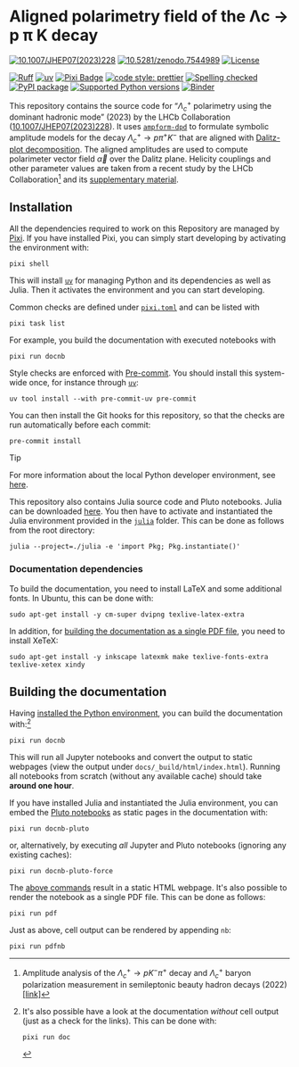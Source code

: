 # Aligned polarimetry field of the Λc → p π K decay

[![10.1007/JHEP07(2023)228](<https://zenodo.org/badge/doi/10.1007/JHEP07(2023)228.svg>)](<https://doi.org/10.1007/JHEP07(2023)228>)
[![10.5281/zenodo.7544989](https://zenodo.org/badge/doi/10.5281/zenodo.7544989.svg)](https://doi.org/10.5281/zenodo.7544989)
[![License](https://img.shields.io/badge/License-Apache_2.0-blue.svg)](https://www.apache.org/licenses/LICENSE-2.0)

[![Ruff](https://img.shields.io/endpoint?url=https://raw.githubusercontent.com/charliermarsh/ruff/main/assets/badge/v2.json)](https://github.com/astral-sh/ruff)
[![uv](https://img.shields.io/endpoint?url=https://raw.githubusercontent.com/astral-sh/uv/main/assets/badge/v0.json)](https://github.com/astral-sh/uv)
[![Pixi Badge](https://img.shields.io/endpoint?url=https://raw.githubusercontent.com/prefix-dev/pixi/main/assets/badge/v0.json)](https://pixi.sh)
[![code style: prettier](https://img.shields.io/badge/code_style-prettier-ff69b4.svg?style=flat-square)](https://github.com/prettier/prettier)
[![Spelling checked](https://img.shields.io/badge/cspell-checked-brightgreen.svg)](https://github.com/streetsidesoftware/cspell/tree/master/packages/cspell)
[![PyPI package](https://badge.fury.io/py/polarimetry-lc2pkpi.svg)](https://pypi.org/project/polarimetry-lc2pkpi)
[![Supported Python versions](https://img.shields.io/pypi/pyversions/polarimetry-lc2pkpi)](https://pypi.org/project/polarimetry-lc2pkpi)
[![Binder](https://static.mybinder.org/badge_logo.svg)](https://mybinder.org/v2/gh/ComPWA/polarimetry/stable?urlpath=lab)

This repository contains the source code for “<span></span>$\Lambda_c^+$ polarimetry using the dominant hadronic mode” (2023) by the LHCb Collaboration ([10.1007/JHEP07(2023)228](<https://doi.org/10.1007/JHEP07(2023)228>)). It uses [`ampform-dpd`](https://github.com/ComPWA/ampform-dpd) to formulate symbolic amplitude models for the decay $\Lambda^+_c \to p \pi^+ K^-$ that are aligned with [Dalitz-plot decomposition](https://journals.aps.org/prd/abstract/10.1103/PhysRevD.101.034033). The aligned amplitudes are used to compute polarimeter vector field $\vec\alpha$ over the Dalitz plane. Helicity couplings and other parameter values are taken from a recent study by the LHCb Collaboration[^1] and its [supplementary material](https://cds.cern.ch/record/2824328/files).

<!-- cspell:ignore semileptonic -->

[^1]: Amplitude analysis of the $\Lambda^+_c \to p K^- \pi^+$ decay and $\Lambda^+_c$ baryon polarization measurement in semileptonic beauty hadron decays (2022) [[link]](https://inspirehep.net/literature/2132745)

## Installation

All the dependencies required to work on this Repository are managed by [Pixi](https://pixi.sh). If you have installed Pixi, you can simply start developing by activating the environment with:

```shell
pixi shell
```

This will install [`uv`](https://docs.astral.sh/uv) for managing Python and its dependencies as well as Julia. Then it activates the environment and you can start developing.

Common checks are defined under [`pixi.toml`](./pixi.toml) and can be listed with

```shell
pixi task list
```

For example, you build the documentation with executed notebooks with

```shell
pixi run docnb
```

Style checks are enforced with [Pre-commit](https://pre-commit.com). You should install this system-wide once, for instance through [`uv`](https://docs.astral.sh/uv):

```shell
uv tool install --with pre-commit-uv pre-commit
```

You can then install the Git hooks for this repository, so that the checks are run automatically before each commit:

```shell
pre-commit install
```

> [!TIP]
> For more information about the local Python developer environment, see [here](https://compwa.github.io/develop#local-set-up).

This repository also contains Julia source code and Pluto notebooks. Julia can be downloaded [here](https://julialang.org/downloads). You then have to activate and instantiated the Julia environment provided in the [`julia`](./julia) folder. This can be done as follows from the root directory:

```shell
julia --project=./julia -e 'import Pkg; Pkg.instantiate()'
```

### Documentation dependencies

To build the documentation, you need to install LaTeX and some additional fonts. In Ubuntu, this can be done with:

```shell
sudo apt-get install -y cm-super dvipng texlive-latex-extra
```

In addition, for [building the documentation as a single PDF file](#building-the-documentation), you need to install XeTeX:

```shell
sudo apt-get install -y inkscape latexmk make texlive-fonts-extra texlive-xetex xindy
```

<!-- cspell:ignore xetex -->

## Building the documentation

Having [installed the Python environment](#installation), you can build the documentation with:[^2]

```shell
pixi run docnb
```

This will run all Jupyter notebooks and convert the output to static webpages (view the output under `docs/_build/html/index.html`). Running all notebooks from scratch (without any available cache) should take **around one hour**.

If you have installed Julia and instantiated the Julia environment, you can embed the [Pluto notebooks](./julia/notebooks) as static pages in the documentation with:

```shell
pixi run docnb-pluto
```

or, alternatively, by executing _all_ Jupyter and Pluto notebooks (ignoring any existing caches):

```shell
pixi run docnb-pluto-force
```

The [above commands](#building-the-documentation) result in a static HTML webpage. It's also possible to render the notebook as a single PDF file. This can be done as follows:

```shell
pixi run pdf
```

Just as above, cell output can be rendered by appending `nb`:

```shell
pixi run pdfnb
```

[^2]:
    It's also possible have a look at the documentation _without_ cell output (just as a check for the links). This can be done with:

    ```shell
    pixi run doc
    ```
